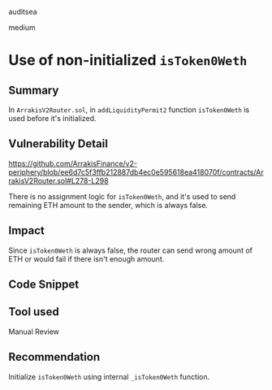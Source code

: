 auditsea

medium

# Use of non-initialized `isToken0Weth`

## Summary
In `ArrakisV2Router.sol`, in `addLiquidityPermit2` function `isToken0Weth` is used before it's initialized.

## Vulnerability Detail
https://github.com/ArrakisFinance/v2-periphery/blob/ee6d7c5f3ffb212887db4ec0e595618ea418070f/contracts/ArrakisV2Router.sol#L278-L298

There is no assignment logic for `isToken0Weth`, and it's used to send remaining ETH amount to the sender, which is always false.

## Impact
Since `isToken0Weth` is always false, the router can send wrong amount of ETH or would fail if there isn't enough amount.

## Code Snippet

## Tool used

Manual Review

## Recommendation
Initialize `isToken0Weth` using internal `_isToken0Weth` function.
